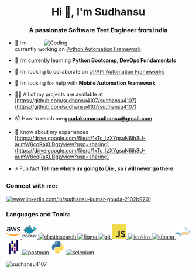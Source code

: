 <h1 align="center">Hi 👋, I'm Sudhansu</h1>
<h3 align="center">A passionate Software Test Engineer from India</h3>
<img align="right" alt="Coding" width="400" src="https://res.cloudinary.com/dthpnue1d/image/upload/c_fill,g_faces,w_1280/c_scale,q_auto,f_auto,fl_lossy/Software_Testingbanner_be074c241d?_a=DAJAUVWIZAA0">

- 🔭 I’m currently working on [Python Automation Framework](https://github.com/sudhansu4107/Selenium_projects.git)

- 🌱 I’m currently learning **Python Bootcamp, DevOps Fundamentals**

- 👯 I’m looking to collaborate on [UI/API Automation Frameworks](https://github.com/sudhansu4107/UIRobot.git)

- 🤝 I’m looking for help with **Mobile Automation Framework**

- 👨‍💻 All of my projects are available at [https://github.com/sudhansu4107/sudhansu4107](https://github.com/sudhansu4107/sudhansu4107)

- 📫 How to reach me **goudakumarsudhansu@gmail.com**

- 📄 Know about my experiences [https://drive.google.com/file/d/1xTc_IzXYgsuN6ih3U-aumW8cqRaXLBgz/view?usp=sharing](https://drive.google.com/file/d/1xTc_IzXYgsuN6ih3U-aumW8cqRaXLBgz/view?usp=sharing)

- ⚡ Fun fact **Tell me where im going to Die , so i will never go there.**

<h3 align="left">Connect with me:</h3>
<p align="left">
<a href="https://linkedin.com/in/www.linkedin.com/in/sudhansu-kumar-gouda-2102b9201" target="blank"><img align="center" src="https://raw.githubusercontent.com/rahuldkjain/github-profile-readme-generator/master/src/images/icons/Social/linked-in-alt.svg" alt="www.linkedin.com/in/sudhansu-kumar-gouda-2102b9201" height="30" width="40" /></a>
</p>

<h3 align="left">Languages and Tools:</h3>
<p align="left"> <a href="https://aws.amazon.com" target="_blank" rel="noreferrer"> <img src="https://raw.githubusercontent.com/devicons/devicon/master/icons/amazonwebservices/amazonwebservices-original-wordmark.svg" alt="aws" width="40" height="40"/> </a> <a href="https://www.docker.com/" target="_blank" rel="noreferrer"> <img src="https://raw.githubusercontent.com/devicons/devicon/master/icons/docker/docker-original-wordmark.svg" alt="docker" width="40" height="40"/> </a> <a href="https://www.elastic.co" target="_blank" rel="noreferrer"> <img src="https://www.vectorlogo.zone/logos/elastic/elastic-icon.svg" alt="elasticsearch" width="40" height="40"/> </a> <a href="https://www.figma.com/" target="_blank" rel="noreferrer"> <img src="https://www.vectorlogo.zone/logos/figma/figma-icon.svg" alt="figma" width="40" height="40"/> </a> <a href="https://git-scm.com/" target="_blank" rel="noreferrer"> <img src="https://www.vectorlogo.zone/logos/git-scm/git-scm-icon.svg" alt="git" width="40" height="40"/> </a> <a href="https://developer.mozilla.org/en-US/docs/Web/JavaScript" target="_blank" rel="noreferrer"> <img src="https://raw.githubusercontent.com/devicons/devicon/master/icons/javascript/javascript-original.svg" alt="javascript" width="40" height="40"/> </a> <a href="https://www.jenkins.io" target="_blank" rel="noreferrer"> <img src="https://www.vectorlogo.zone/logos/jenkins/jenkins-icon.svg" alt="jenkins" width="40" height="40"/> </a> <a href="https://www.elastic.co/kibana" target="_blank" rel="noreferrer"> <img src="https://www.vectorlogo.zone/logos/elasticco_kibana/elasticco_kibana-icon.svg" alt="kibana" width="40" height="40"/> </a> <a href="https://www.mysql.com/" target="_blank" rel="noreferrer"> <img src="https://raw.githubusercontent.com/devicons/devicon/master/icons/mysql/mysql-original-wordmark.svg" alt="mysql" width="40" height="40"/> </a> <a href="https://pandas.pydata.org/" target="_blank" rel="noreferrer"> <img src="https://raw.githubusercontent.com/devicons/devicon/2ae2a900d2f041da66e950e4d48052658d850630/icons/pandas/pandas-original.svg" alt="pandas" width="40" height="40"/> </a> <a href="https://postman.com" target="_blank" rel="noreferrer"> <img src="https://www.vectorlogo.zone/logos/getpostman/getpostman-icon.svg" alt="postman" width="40" height="40"/> </a> <a href="https://www.python.org" target="_blank" rel="noreferrer"> <img src="https://raw.githubusercontent.com/devicons/devicon/master/icons/python/python-original.svg" alt="python" width="40" height="40"/> </a> <a href="https://www.selenium.dev" target="_blank" rel="noreferrer"> <img src="https://raw.githubusercontent.com/detain/svg-logos/780f25886640cef088af994181646db2f6b1a3f8/svg/selenium-logo.svg" alt="selenium" width="40" height="40"/> </a> </p>

<p><img align="center" src="https://github-readme-stats.vercel.app/api/top-langs?username=sudhansu4107&show_icons=true&locale=en&layout=compact" alt="sudhansu4107" /></p>

